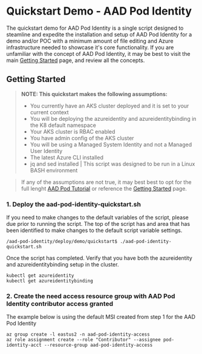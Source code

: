 # Quickstart Demo - AAD Pod Identity

The quickstart demo for AAD Pod Identity is a single script designed to steamline and expedite the installation and setup of AAD Pod Identity for a demo and/or POC with a minimum amount of file editing and Azure infrastructure needed to showcase it's core functionality. If you are unfamiliar with the concept of AAD Pod Identity, it may be best to visit the main [Getting Started](https://github.com/Azure/aad-pod-identity#getting-started) page, and review all the concepts.

## Getting Started
> **NOTE: This quickstart makes the following assumptions:**
> * You currently have an AKS cluster deployed and it is set to your current context
> * You will be deploying the azureidentity and azureidentitybinding in the K8 default namespace
> * Your AKS cluster is RBAC enabled
> * You have admin config of the AKS cluster
> * You will be using a Managed System Identity and not a Managed User Identity
> * The latest Azure CLI installed
> * jq and sed installed | This script was designed to be run in a Linux BASH environment

> If any of the assumptions are not true, it may best best to opt for the full lenght [AAD Pod Tutorial](https://github.com/Azure/aad-pod-identity/tree/master/docs/tutorial#aad-pod-identity-tutorial) or reference the [Getting Started](https://github.com/Azure/aad-pod-identity#getting-started) page.

### 1. Deploy the aad-pod-identity-quickstart.sh
If you need to make changes to the default variables of the script, please due prior to running the script. The top of the script has and area that has been identified to make changes to the default script variable settings.

```
/aad-pod-identity/deploy/demo/quickstart$ ./aad-pod-identity-quickstart.sh
```

Once the script has completed. Verify that you have both the azureidentity and azureidentitybinding setup in the cluster.
```
kubectl get azureidentity
kubectl get azureidentitybinding
```

### 2. Create the need access resource group with AAD Pod Identity contributor access granted
The example below is using the default MSI created from step 1 for the AAD Pod Identity
```
az group create -l eastus2 -n aad-pod-identity-access
az role assignment create --role "Contributor" --assignee pod-identity-acct --resource-group aad-pod-identity-access

```


